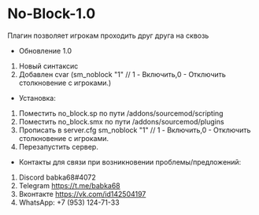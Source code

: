 # No-Block-1.0
Плагин позволяет игрокам проходить друг друга на сквозь
- Обновление 1.0
1) Новый синтаксис 
2) Добавлен cvar (sm_noblock "1" // 1 - Включить,0 - Отключить столкновение с игроками.)

- Установка:

1. Поместить no_block.sp по пути /addons/sourcemod/scripting
2. Поместить no_block.smx по пути /addons/sourcemod/plugins
3. Прописать в server.cfg sm_noblock "1" // 1 - Включить,0 - Отключить столкновение с игроками.
4. Перезапустить сервер.

- Контакты для связи при возникновении проблемы/предложений:

1. Discord babka68#4072
2. Telegram https://t.me/babka68
3. Вконтакте https://vk.com/id142504197
4. WhatsApp: +7 (953) 124-71-33
